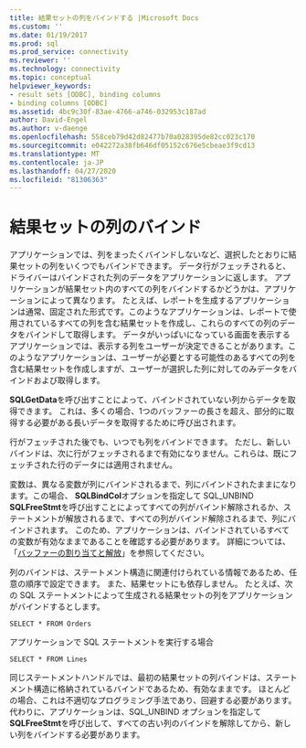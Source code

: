 ```yaml
---
title: 結果セットの列をバインドする |Microsoft Docs
ms.custom: ''
ms.date: 01/19/2017
ms.prod: sql
ms.prod_service: connectivity
ms.reviewer: ''
ms.technology: connectivity
ms.topic: conceptual
helpviewer_keywords:
- result sets [ODBC], binding columns
- binding columns [ODBC]
ms.assetid: 4bc9c30f-83ae-4766-a746-032953c187ad
author: David-Engel
ms.author: v-daenge
ms.openlocfilehash: 558ceb79d42d82477b70a028395de82cc023c170
ms.sourcegitcommit: e042272a38fb646df05152c676e5cbeae3f9cd13
ms.translationtype: MT
ms.contentlocale: ja-JP
ms.lasthandoff: 04/27/2020
ms.locfileid: "81306363"
---
```

# <a name="binding-result-set-columns"></a>結果セットの列のバインド
アプリケーションでは、列をまったくバインドしないなど、選択したとおりに結果セットの列をいくつでもバインドできます。 データ行がフェッチされると、ドライバーはバインドされた列のデータをアプリケーションに返します。 アプリケーションが結果セット内のすべての列をバインドするかどうかは、アプリケーションによって異なります。 たとえば、レポートを生成するアプリケーションは通常、固定された形式です。このようなアプリケーションは、レポートで使用されているすべての列を含む結果セットを作成し、これらのすべての列のデータをバインドして取得します。 データがいっぱいになっている画面を表示するアプリケーションでは、表示する列をユーザーが決定できることがあります。このようなアプリケーションは、ユーザーが必要とする可能性のあるすべての列を含む結果セットを作成しますが、ユーザーが選択した列に対してのみデータをバインドおよび取得します。  
  
 **SQLGetData**を呼び出すことによって、バインドされていない列からデータを取得できます。 これは、多くの場合、1つのバッファーの長さを超え、部分的に取得する必要がある長いデータを取得するために呼び出されます。  
  
 行がフェッチされた後でも、いつでも列をバインドできます。 ただし、新しいバインドは、次に行がフェッチされるまで有効になりません。これらは、既にフェッチされた行のデータには適用されません。  
  
 変数は、異なる変数が列にバインドされるまで、列にバインドされたままになります。この場合、 **SQLBindCol**オプションを指定して SQL_UNBIND **SQLFreeStmt**を呼び出すことによってすべての列がバインド解除されるか、ステートメントが解放されるまで、すべての列がバインド解除されるまで、列にバインドされます。 このため、アプリケーションは、バインドされているすべての変数が有効なままであることを確認する必要があります。 詳細については、「[バッファーの割り当てと解放](../../../odbc/reference/develop-app/allocating-and-freeing-buffers.md)」を参照してください。  
  
 列のバインドは、ステートメント構造に関連付けられている情報であるため、任意の順序で設定できます。 また、結果セットにも依存しません。 たとえば、次の SQL ステートメントによって生成される結果セットの列をアプリケーションがバインドするとします。  
  
```  
SELECT * FROM Orders  
```  
  
 アプリケーションで SQL ステートメントを実行する場合  
  
```  
SELECT * FROM Lines  
```  
  
 同じステートメントハンドルでは、最初の結果セットの列バインドは、ステートメント構造に格納されているバインドであるため、有効なままです。 ほとんどの場合、これは不適切なプログラミング手法であり、回避する必要があります。 代わりに、アプリケーションは、SQL_UNBIND オプションを指定して**SQLFreeStmt**を呼び出して、すべての古い列のバインドを解除してから、新しい列をバインドする必要があります。
